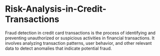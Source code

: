 # Risk-Analysis-in-Credit-Transactions
Fraud detection in credit card transactions is the process of identifying and preventing unauthorized or suspicious activities in financial transactions. It involves analyzing transaction patterns, user behavior, and other relevant data to detect anomalies that indicate potential fraud.
